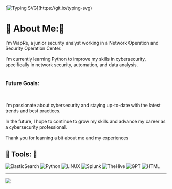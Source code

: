 [![Typing SVG](https://readme-typing-svg.herokuapp.com?font=Roboto&size=26&pause=1000&color=DA0000&background=CFFF7200&width=435&lines=Hi%2C+i'm+WapRe!)](https://git.io/typing-svg)



# :japanese_goblin: About Me::japanese_ogre:
I'm WapRe, a junior security analyst working in a Network Operation and Security Operation Center. <br><br>I'm currently learning Python to improve my skills in cybersecurity, specifically in network security, automation, and data analysis.<br><br><h3>Future Goals:</h3><br><br>I'm passionate about cybersecurity and staying up-to-date with the latest trends and best practices. <br><br>In the future, I hope to continue to grow my skills and advance my career as a cybersecurity professional.<br><br>Thank you for learning a bit about me and my experiences


## :wrench: Tools: :wrench:
![ElasticSearch](https://img.shields.io/badge/-ElasticSearch-005571?style=plastic&logo=elasticsearch) ![Python](https://img.shields.io/badge/python-3670A0?style=plastic&logo=python&logoColor=ffdd54) ![LINUX](https://img.shields.io/badge/Linux-FCC624?style=plastic&logo=linux&logoColor=black) ![Splunk](https://img.shields.io/badge/Splunk-brightgreen?style=plastic&logo=Splunk) ![TheHive](https://img.shields.io/badge/TheHive-yellow?style=plastic) ![GPT](https://img.shields.io/badge/GPT-lightgrey?style=plastic&logo=OpenAI) ![HTML](https://img.shields.io/badge/HTML-informational?style=plastic)





---
[![](https://visitcount.itsvg.in/api?id=WapRe&icon=6&color=8)](https://visitcount.itsvg.in)



<!-- Proudly created with GPRM ( https://gprm.itsvg.in ) -->
<!--
**WapRe/WapRe** is a ✨ _special_ ✨ repository because its `README.md` (this file) appears on your GitHub profile.

Here are some ideas to get you started:

- 🔭 I’m currently working on ...
- 🌱 I’m currently learning ...
- 👯 I’m looking to collaborate on ...
- 🤔 I’m looking for help with ...
- 💬 Ask me about ...
- 📫 How to reach me: ...
- 😄 Pronouns: ...
- ⚡ Fun fact: ...
-->
